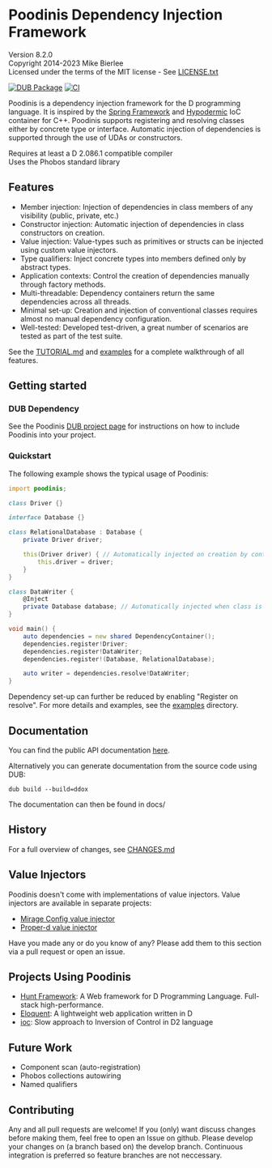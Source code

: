 # Poodinis Dependency Injection Framework

Version 8.2.0  
Copyright 2014-2023 Mike Bierlee  
Licensed under the terms of the MIT license - See [LICENSE.txt](LICENSE.txt)

[![DUB Package](https://img.shields.io/dub/v/poodinis.svg)](https://code.dlang.org/packages/poodinis) [![CI](https://github.com/mbierlee/poodinis/actions/workflows/dub.yml/badge.svg)](https://github.com/mbierlee/poodinis/actions/workflows/dub.yml)

Poodinis is a dependency injection framework for the D programming language. It is inspired by the [Spring Framework] and [Hypodermic] IoC container for C++. Poodinis supports registering and resolving classes either by concrete type or interface. Automatic injection of dependencies is supported through the use of UDAs or constructors.

Requires at least a D 2.086.1 compatible compiler  
Uses the Phobos standard library  

## Features

-   Member injection: Injection of dependencies in class members of any visibility (public, private, etc.)
-   Constructor injection: Automatic injection of dependencies in class constructors on creation.
-   Value injection: Value-types such as primitives or structs can be injected using custom value injectors.
-   Type qualifiers: Inject concrete types into members defined only by abstract types.
-   Application contexts: Control the creation of dependencies manually through factory methods.
-   Multi-threadable: Dependency containers return the same dependencies across all threads.
-   Minimal set-up: Creation and injection of conventional classes requires almost no manual dependency configuration.
-   Well-tested: Developed test-driven, a great number of scenarios are tested as part of the test suite.

See the [TUTORIAL.md](TUTORIAL.md) and [examples](example) for a complete walkthrough of all features.

## Getting started

### DUB Dependency

See the Poodinis [DUB project page] for instructions on how to include Poodinis into your project.

### Quickstart

The following example shows the typical usage of Poodinis:

```d
import poodinis;

class Driver {}

interface Database {}

class RelationalDatabase : Database {
	private Driver driver;

	this(Driver driver) { // Automatically injected on creation by container
		this.driver = driver;
	}
}

class DataWriter {
	@Inject
	private Database database; // Automatically injected when class is resolved
}

void main() {
	auto dependencies = new shared DependencyContainer();
	dependencies.register!Driver;
	dependencies.register!DataWriter;
	dependencies.register!(Database, RelationalDatabase);

	auto writer = dependencies.resolve!DataWriter;
}
```

Dependency set-up can further be reduced by enabling "Register on resolve". For more details and examples, see the [examples](example) directory.

## Documentation

You can find the public API documentation [here](https://poodinis.dpldocs.info/v8.2.0/index.html).

Alternatively you can generate documentation from the source code using DUB:

```
dub build --build=ddox
```

The documentation can then be found in docs/

## History

For a full overview of changes, see [CHANGES.md](CHANGES.md)

## Value Injectors

Poodinis doesn't come with implementations of value injectors. Value injectors are available in separate projects:

-   [Mirage Config value injector](https://github.com/mbierlee/mirage-injector)
-   [Proper-d value injector](https://github.com/mbierlee/poodinis-proper-d-injector)

Have you made any or do you know of any? Please add them to this section via a pull request or open an issue.

## Projects Using Poodinis

-   [Hunt Framework](https://github.com/huntlabs/hunt-framework): A Web framework for D Programming Language. Full-stack high-performance.
-   [Eloquent](https://github.com/SingingBush/eloquent): A lightweight web application written in D
-   [ioc](https://github.com/FilipMalczak/ioc): Slow approach to Inversion of Control in D2 language

## Future Work

-   Component scan (auto-registration)
-   Phobos collections autowiring
-   Named qualifiers

## Contributing

Any and all pull requests are welcome! If you (only) want discuss changes before making them, feel free to open an Issue on github.
Please develop your changes on (a branch based on) the develop branch. Continuous integration is preferred so feature branches are not neccessary.

[spring framework]: http://projects.spring.io/spring-framework/
[hypodermic]: https://github.com/ybainier/hypodermic/
[dub project page]: http://code.dlang.org/packages/poodinis
